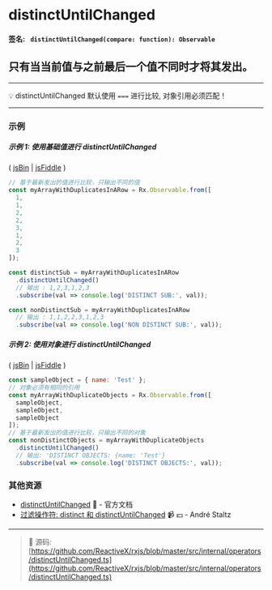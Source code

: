 # distinctUntilChanged

#### 签名: ` distinctUntilChanged(compare: function): Observable`

## 只有当当前值与之前最后一个值不同时才将其发出。

---

:bulb: distinctUntilChanged 默认使用 `===` 进行比较, 对象引用必须匹配！

---

### 示例

##### 示例 1: 使用基础值进行 distinctUntilChanged

( [jsBin](http://jsbin.com/qoyoxeheva/1/edit?js,console) |
[jsFiddle](https://jsfiddle.net/btroncone/xc2vzct7/) )

```js
// 基于最新发出的值进行比较，只输出不同的值
const myArrayWithDuplicatesInARow = Rx.Observable.from([
  1,
  1,
  2,
  2,
  3,
  1,
  2,
  3
]);

const distinctSub = myArrayWithDuplicatesInARow
  .distinctUntilChanged()
  // 输出 : 1,2,3,1,2,3
  .subscribe(val => console.log('DISTINCT SUB:', val));

const nonDistinctSub = myArrayWithDuplicatesInARow
  // 输出 : 1,1,2,2,3,1,2,3
  .subscribe(val => console.log('NON DISTINCT SUB:', val));
```

##### 示例 2: 使用对象进行 distinctUntilChanged

( [jsBin](http://jsbin.com/mexocipave/1/edit?js,console) |
[jsFiddle](https://jsfiddle.net/btroncone/t4ava5b4/) )

```js
const sampleObject = { name: 'Test' };
// 对象必须有相同的引用
const myArrayWithDuplicateObjects = Rx.Observable.from([
  sampleObject,
  sampleObject,
  sampleObject
]);
// 基于最新发出的值进行比较，只输出不同的对象
const nonDistinctObjects = myArrayWithDuplicateObjects
  .distinctUntilChanged()
  // 输出: 'DISTINCT OBJECTS: {name: 'Test'}
  .subscribe(val => console.log('DISTINCT OBJECTS:', val));
```

### 其他资源

* [distinctUntilChanged](http://cn.rx.js.org/class/es6/Observable.js~Observable.html#instance-method-distinctUntilChanged) :newspaper: - 官方文档
* [过滤操作符: distinct 和 distinctUntilChanged](https://egghead.io/lessons/rxjs-filtering-operators-distinct-and-distinctuntilchanged?course=rxjs-beyond-the-basics-operators-in-depth) :video_camera: :dollar: - André Staltz

---
> :file_folder: 源码:  [https://github.com/ReactiveX/rxjs/blob/master/src/internal/operators/distinctUntilChanged.ts](https://github.com/ReactiveX/rxjs/blob/master/src/internal/operators/distinctUntilChanged.ts)
